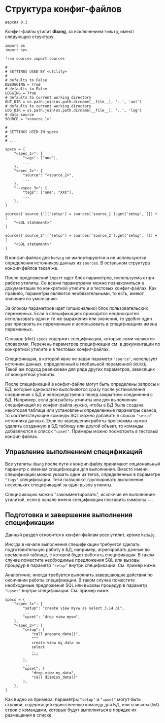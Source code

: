 # Структура конфиг-файлов

	версия 0.3

Конфиг-файлы утилит **dbang**, за исключением `hedwig`, имеют следующую структуру:

```
import os
import sys

from sources import sources

#
# SETTINGS USED BY <utility>
#
# defaults to False
DEBUGGING = True
# defaults to False
LOGGING = True
# defaults to current working directory
OUT_DIR = os.path.join(os.path.dirname(__file__), '..', 'out')
# defaults to current working directory
LOG_DIR = os.path.join(os.path.dirname(__file__), '..', 'log')
# data source
SOURCE = "<source_1>"

#
# SETTINGS USED IN specs
#
# ...

specs = {
    "<spec_1>": {
	    "tags": ["one"],
        ...
    },
    "<spec_2>": {
        "source": "<source_2>",
        ...
    },
    "--<spec_3>": {
	    "tags": ["one", "XXX"],
        ...
    },
}

sources['source_1']['setup'] = sources['source_1'].get('setup', []) + [
    "<SQL statement>"
]

sources['source_2']['setup'] = sources['source_2'].get('setup', []) + [
    "<SQL statement>"
]
```

В конфиг-файлах для `hedwig` не импортируются и не используются определения источников данных из `sources`. В остальном структура конфиг-файлов такая же.

После предложений `import` идет блок параметров, используемых при работе утилиты. Со всеми параметрами можно познакомиться в документации по конкретной утилите и в тестовых конфиг-файлах. Как правило, параметры являются необязательными, то есть, имеют значения по умолчанию.

За блоком параметров идет (опционально) блок пользовательских переменных. Если в спецификациях приходится неоднократно использовать одни и те же выражения или значения, то удобно один раз присвоить их переменным и использовать в спецификациях имена переменных.

Словарь (dict) `specs` содержит спецификации, которые сами являются словарями. Перечень параметров спецификации см. в документации по конкретной утилите и в тестовых конфиг-файлах.

Спецификация, в которой явно не задан параметр `"source"`, использует источник данных, определенный в глобальной переменной `SOURCE`. Такой же подход реализован для ряда других параметров, зависящих от конкретной утилиты.

После спецификаций в конфиг-файле могут быть определены запросы к БД, которые однократно выполняются сразу после установления соединения с БД и непосредственно перед закрытием соединения с БД. Например, если для работы утилиты или для выполнения спецификаций из конфиг-файла нужно, чтобы в БД была создана некоторая таблица или установлены определенные параметры сеанса, то соответствующие команды SQL можно добавить в список `"setup"` источника данных. Если по завершении работы программы нужно удалить созданную в БД таблицу или другой объект, то команды добавляются в список `"upset"`. Примеры можно посмотреть в тестовых конфиг-файлах.

## Управление выполнением спецификаций

Все утилиты `dbang` после пути к конфиг-файлу принимают опциональный параметр с именем спецификации для выполнения. Вместо имени спецификации можно указать один из тегов, определенных в параметре `"tags"` спецификации. Теги позволяют группировать выполнение нескольких спецификаций за один вызов утилиты.

Спецификацию можно "закомментировать", исключив ее выполнение утилитой, если в начале имени спецификации поставить символы `--`.

## Подготовка и завершение выполнения спецификации

Данный раздел относится к конфиг-файлам всех утилит, кроме `hedwig`.

Иногда в начале выполнения спецификации требуется сделать подготовительную работу в БД, например, агрегировать данные во временной таблице, с которой будет работать спецификация. В таком случае поместите необходимые предложения SQL или вызовы процедур в параметр `"setup"` внутри спецификации. См. пример ниже.

Аналогично, иногда требуется выполнить завершающие действия по окончании работы спецификации. В таком случае поместите необходимые предложения SQL или вызовы процедур в параметр `"upset"` внутри спецификации. См. пример ниже.

```
specs = {
    "<spec_1>": {
	    "setup": "create view myvw as select 3.14 pi",
        ...
	    "upset": "drop view myvw",
    },
    "<spec_2>": {
	    "setup": [
	        "call prepare_data()",
	        """
	        create view my_data as
	        select
	        ...
	        """
	    ],
        ...
	    "upset": [
		    "drop view my_data",
		    "call dismiss_data()"
		],
    },
}
```

Как видно из примера, параметры `"setup"` и `"upset"` могут быть строкой, содержащей единственную команду для БД, или списком (list) строк с командами, которые будут выполняться в порядке их размещения в списке.
